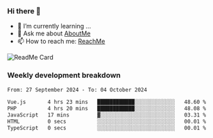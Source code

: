 ### Hi there 👋

- 🌱 I’m currently learning ...
- 💬 Ask me about [AboutMe](https://www.itzcy.com/about)
- 📫 How to reach me: [ReachMe](https://www.itzcy.com/about)

![ReadMe Card](https://github-readme-stats-ten-gilt.vercel.app/api?username=SuperChenYun&show_icons=true&title_color=fff&icon_color=79ff97&text_color=9f9f9f&bg_color=151515&hide_border=true)

### Weekly development breakdown
<!--START_SECTION:waka-->

```txt
From: 27 September 2024 - To: 04 October 2024

Vue.js       4 hrs 23 mins   ████████████░░░░░░░░░░░░░   48.60 %
PHP          4 hrs 20 mins   ████████████░░░░░░░░░░░░░   48.08 %
JavaScript   17 mins         ▓░░░░░░░░░░░░░░░░░░░░░░░░   03.31 %
HTML         0 secs          ░░░░░░░░░░░░░░░░░░░░░░░░░   00.01 %
TypeScript   0 secs          ░░░░░░░░░░░░░░░░░░░░░░░░░   00.01 %
```

<!--END_SECTION:waka-->
